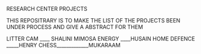 RESEARCH CENTER PROJECTS  

THIS REPOSITRARY IS TO MAKE THE LIST OF THE PROJECTS BEEN UNDER PROCESS AND GIVE A ABSTRACT FOR THEM 

LITTER CAM  ____ SHALINI 
MIMOSA ENERGY ____HUSAIN
HOME DEFENCE _____HENRY 
CHESS_____________MUKARAAM 
